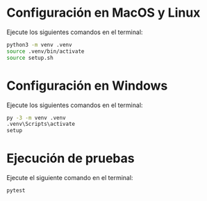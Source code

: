 # Configuración en MacOS y Linux

Ejecute los siguientes comandos en el terminal:

```bash
python3 -m venv .venv
source .venv/bin/activate
source setup.sh
```

# Configuración en Windows

Ejecute los siguientes comandos en el terminal:

```bash
py -3 -m venv .venv
.venv\Scripts\activate
setup
```

# Ejecución de pruebas

Ejecute el siguiente comando en el terminal:

```bash
pytest
```